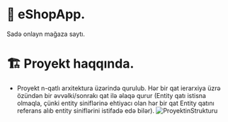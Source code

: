# :house_with_garden: eShopApp.
Sadə onlayn mağaza saytı.

# :building_construction: Proyekt haqqında.
- Proyekt n-qatlı arxitektura üzərində qurulub. Hər bir qat ierarxiya üzrə özündən bir əvvəlki/sonrakı qat ilə əlaqə qurur (Entity qatı istisna olmaqla, çünki entity siniflərinə ehtiyacı olan hər bir qat Entity qatını referans alıb entity siniflərini istifadə edə bilər).
![ProyektinStrukturu](https://i.ibb.co/dDfLppD/Proyektin-Strukturu.png)
